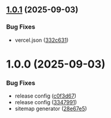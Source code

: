 ## [1.0.1](https://github.com/Asibul07/angular-blog/compare/v1.0.0...v1.0.1) (2025-09-03)


### Bug Fixes

* vercel.json ([332c631](https://github.com/Asibul07/angular-blog/commit/332c631f5a8ed733ad94c3cd2ede87f3bae217ec))

# 1.0.0 (2025-09-03)


### Bug Fixes

* release config ([c0f3d67](https://github.com/Asibul07/angular-blog/commit/c0f3d6721446d004b6f191da170fcd25ff640b66))
* release config ([3347991](https://github.com/Asibul07/angular-blog/commit/3347991c33a4cc3914ea2ef45d6e73feb22771df))
* sitemap generator ([28e67e5](https://github.com/Asibul07/angular-blog/commit/28e67e52e8fef531de3b780fca48676fddbf5556))
